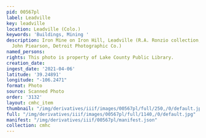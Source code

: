 ```yaml
---
pid: 00567pl
label: Leadville
key: leadville
location: Leadville (Colo.)
keywords: 'Buildings, Mining '
description: Iron Mine on Iron Hill, Leadville (R.A. Ronzio collection, Donated by
  John Piearson, Detroit Photographic Co.)
named_persons: 
rights: This photo is property of Lake County Public Library.
creation_date: 
ingest_date: '2021-04-06'
latitude: '39.24891'
longitude: "-106.2471"
format: Photo
source: Scanned Photo
order: '3132'
layout: cmhc_item
thumbnail: "/img/derivatives/iiif/images/00567pl/full/250,/0/default.jpg"
full: "/img/derivatives/iiif/images/00567pl/full/1140,/0/default.jpg"
manifest: "/img/derivatives/iiif/00567pl/manifest.json"
collection: cmhc
---
```

